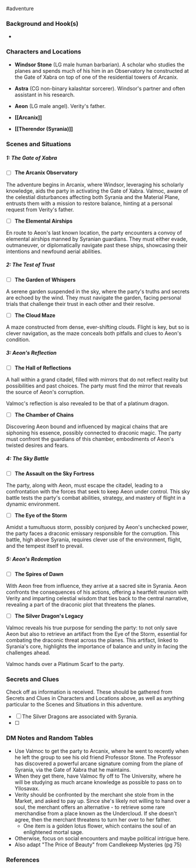  #adventure 

### Background and Hook(s)

* 

### Characters and Locations

* **Windsor Stone** (LG male human barbarian). A scholar who studies the planes and spends much of his him in an Observatory he constructed at the Gate of Xabra on top of one of the residential towers of Arcanix.
* **Astra** (CG non-binary kalashtar sorcerer). Windsor's partner and often assistant in his research.
* **Aeon** (LG male angel). Verity's father.

* **[[Arcanix]]**
* **[[Therendor (Syrania)]]**

### Scenes and Situations

##### 1: The Gate of Xabra

 - [ ]  **The Arcanix Observatory**

The adventure begins in Arcanix, where Windsor, leveraging his scholarly knowledge, aids the party in activating the Gate of Xabra. Valmoc, aware of the celestial disturbances affecting both Syrania and the Material Plane, entrusts them with a mission to restore balance, hinting at a personal request from Verity's father.

 - [ ]  **The Elemental Airships**

En route to Aeon's last known location, the party encounters a convoy of elemental airships manned by Syranian guardians. They must either evade, outmaneuver, or diplomatically navigate past these ships, showcasing their intentions and newfound aerial abilities.

##### 2: The Test of Trust

 - [ ]  **The Garden of Whispers**

A serene garden suspended in the sky, where the party's truths and secrets are echoed by the wind. They must navigate the garden, facing personal trials that challenge their trust in each other and their resolve.

 - [ ]  **The Cloud Maze**

A maze constructed from dense, ever-shifting clouds. Flight is key, but so is clever navigation, as the maze conceals both pitfalls and clues to Aeon's condition.

##### 3: Aeon's Reflection

 - [ ]  **The Hall of Reflections**

A hall within a grand citadel, filled with mirrors that do not reflect reality but possibilities and past choices. The party must find the mirror that reveals the source of Aeon's corruption.

Valmoc's reflection is also revealed to be that of a platinum dragon.

 - [ ]  **The Chamber of Chains**

Discovering Aeon bound and influenced by magical chains that are siphoning his essence, possibly connected to draconic magic. The party must confront the guardians of this chamber, embodiments of Aeon's twisted desires and fears.

##### 4: The Sky Battle

 - [ ]  **The Assault on the Sky Fortress**

The party, along with Aeon, must escape the citadel, leading to a confrontation with the forces that seek to keep Aeon under control. This sky battle tests the party's combat abilities, strategy, and mastery of flight in a dynamic environment.

 - [ ]  **The Eye of the Storm**

Amidst a tumultuous storm, possibly conjured by Aeon's unchecked power, the party faces a draconic emissary responsible for the corruption. This battle, high above Syrania, requires clever use of the environment, flight, and the tempest itself to prevail.

##### 5: Aeon's Redemption

 - [ ]  **The Spires of Dawn**

With Aeon free from influence, they arrive at a sacred site in Syrania. Aeon confronts the consequences of his actions, offering a heartfelt reunion with Verity and imparting celestial wisdom that ties back to the central narrative, revealing a part of the draconic plot that threatens the planes.

 - [ ]  **The Silver Dragon's Legacy**

Valmoc reveals his true purpose for sending the party: to not only save Aeon but also to retrieve an artifact from the Eye of the Storm, essential for combating the draconic threat across the planes. This artifact, linked to Syrania's core, highlights the importance of balance and unity in facing the challenges ahead.

Valmoc hands over a Platinum Scarf to the party.

### Secrets and Clues
Check off as information is received. These should be gathered from Secrets and Clues in Characters and Locations above, as well as anything particular to the Scenes and Situations in this adventure.

 - [ ]  The Silver Dragons are associated with Syrania.
 - [ ]  

### DM Notes and Random Tables

* Use Valmoc to get the party to Arcanix, where he went to recently when he left the group to see his old friend Professor Stone. The Professor has discovered a powerful arcane signature coming from the plane of Syrania, via the Gate of Xabra that he maintains.
* When they get there, have Valmoc fly off to The University, where he will be studying as much arcane knowledge as possible to pass on to Yllosavax.
* Verity should be confronted by the merchant she stole from in the Market, and asked to pay up. Since she's likely not willing to hand over a soul, the merchant offers an alternative - to retrieve some rare merchandise from a place known as the Undercloud. If she doesn't agree, then the merchant threatens to turn her over to her father.
	* One item is a golden lotus flower, which contains the soul of an enlightened mortal sage.
* Otherwise, focus on social encounters and maybe political intrigue here.
* Also adapt "The Price of Beauty" from Candlekeep Mysteries (pg 75)

### References

